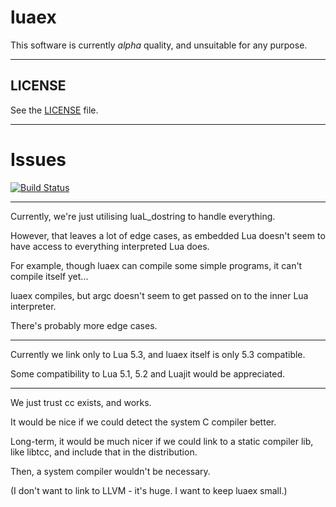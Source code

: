 # luaex

This software is currently *alpha* quality, and unsuitable for any purpose.

---

## LICENSE

See the [LICENSE](LICENSE) file.

---

# Issues

[![Build Status](https://travis-ci.org/shakna-israel/luaex.svg?branch=master)](https://travis-ci.org/shakna-israel/luaex)

---

Currently, we're just utilising luaL_dostring to handle everything.

However, that leaves a lot of edge cases, as embedded Lua doesn't seem to have access to everything interpreted Lua does.

For example, though luaex can compile some simple programs, it can't compile itself yet...

luaex compiles, but argc doesn't seem to get passed on to the inner Lua interpreter.

There's probably more edge cases.

---

Currently we link only to Lua 5.3, and luaex itself is only 5.3 compatible.

Some compatibility to Lua 5.1, 5.2 and Luajit would be appreciated.

---

We just trust cc exists, and works.

It would be nice if we could detect the system C compiler better.

Long-term, it would be much nicer if we could link to a static compiler lib, like libtcc, and include that in the distribution.

Then, a system compiler wouldn't be necessary.

(I don't want to link to LLVM - it's huge. I want to keep luaex small.)
